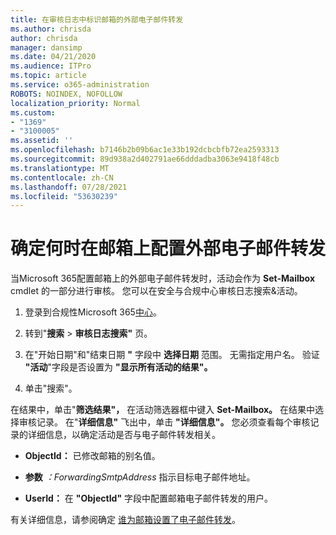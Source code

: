```yaml
---
title: 在审核日志中标识邮箱的外部电子邮件转发
ms.author: chrisda
author: chrisda
manager: dansimp
ms.date: 04/21/2020
ms.audience: ITPro
ms.topic: article
ms.service: o365-administration
ROBOTS: NOINDEX, NOFOLLOW
localization_priority: Normal
ms.custom:
- "1369"
- "3100005"
ms.assetid: ''
ms.openlocfilehash: b7146b2b09b6ac1e33b192dcbcbfb72ea2593313
ms.sourcegitcommit: 89d938a2d402791ae66dddadba3063e9418f48cb
ms.translationtype: MT
ms.contentlocale: zh-CN
ms.lasthandoff: 07/28/2021
ms.locfileid: "53630239"
---
```

# <a name="identify-when-external-email-forwarding-is-configured-on-mailboxes"></a>确定何时在邮箱上配置外部电子邮件转发

当Microsoft 365配置邮箱上的外部电子邮件转发时，活动会作为 **Set-Mailbox** cmdlet 的一部分进行审核。 您可以在安全与合规中心审核日志搜索&活动。

1. 登录到合规性Microsoft 365[中心](https://protection.office.com/)。

2. 转到"**搜索**  >  **审核日志搜索"** 页。

3. 在"开始日期"和"结束日期 **"** 字段中 **选择日期** 范围。 无需指定用户名。 验证 **"活动**"字段是否设置为 **"显示所有活动的结果"。**

4. 单击"搜索"。

在结果中，单击"**筛选结果"，** 在活动筛选器框中键入 **Set-Mailbox。** 在结果中选择审核记录。 在"**详细信息"** 飞出中，单击 **"详细信息"。** 您必须查看每个审核记录的详细信息，以确定活动是否与电子邮件转发相关。

- **ObjectId：** 已修改邮箱的别名值。

- **参数** _：ForwardingSmtpAddress_ 指示目标电子邮件地址。

- **UserId：** 在 **"ObjectId"** 字段中配置邮箱电子邮件转发的用户。

有关详细信息，请参阅确定 [谁为邮箱设置了电子邮件转发](/microsoft-365/compliance/auditing-troubleshooting-scenarios#determine-who-set-up-email-forwarding-for-a-mailbox)。
